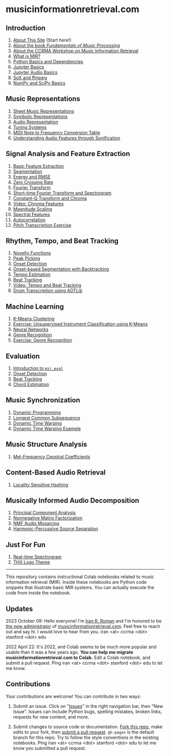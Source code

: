 musicinformationretrieval.com
=============================


Introduction
------------

1.  [About This Site](https://colab.research.google.com/github/iranroman/musicinformationretrieval.com/blob/gh-pages/about.ipynb) (Start here!)
2.  [About the book <em>Fundamentals of Music Processing</em>](https://colab.research.google.com/github/iranroman/musicinformationretrieval.com/blob/gh-pages/about_fmp.ipynb)
3.  [About the CCRMA Workshop on Music Information Retrieval](https://colab.research.google.com/github/iranroman/musicinformationretrieval.com/blob/gh-pages/about_ccrma_workshop.ipynb)
4.  [What is MIR?](https://colab.research.google.com/github/iranroman/musicinformationretrieval.com/blob/gh-pages/why_mir.ipynb)
5.  [Python Basics and Dependencies](https://colab.research.google.com/github/iranroman/musicinformationretrieval.com/blob/gh-pages/python_basics.ipynb)
6.  [Jupyter Basics](https://colab.research.google.com/github/iranroman/musicinformationretrieval.com/blob/gh-pages/get_good_at_ipython.ipynb)
7.  [Jupyter Audio Basics](https://colab.research.google.com/github/iranroman/musicinformationretrieval.com/blob/gh-pages/ipython_audio.ipynb)
8.  [SoX and ffmpeg](https://colab.research.google.com/github/iranroman/musicinformationretrieval.com/blob/gh-pages/sox_and_ffmpeg.ipynb)
9.  [NumPy and SciPy Basics](https://colab.research.google.com/github/iranroman/musicinformationretrieval.com/blob/gh-pages/numpy_basics.ipynb)


Music Representations
---------------------

1.  [Sheet Music Representations](https://colab.research.google.com/github/iranroman/musicinformationretrieval.com/blob/gh-pages/sheet_music_representations.ipynb)
2.  [Symbolic Representations](https://colab.research.google.com/github/iranroman/musicinformationretrieval.com/blob/gh-pages/symbolic_representations.ipynb)
3.  [Audio Representation](https://colab.research.google.com/github/iranroman/musicinformationretrieval.com/blob/gh-pages/audio_representation.ipynb)
4.  [Tuning Systems](https://colab.research.google.com/github/iranroman/musicinformationretrieval.com/blob/gh-pages/tuning_systems.ipynb)
5.  [MIDI Note to Frequency Conversion Table](https://colab.research.google.com/github/iranroman/musicinformationretrieval.com/blob/gh-pages/midi_conversion_table.ipynb)
6.  [Understanding Audio Features through Sonification](https://colab.research.google.com/github/iranroman/musicinformationretrieval.com/blob/gh-pages/feature_sonification.ipynb)


Signal Analysis and Feature Extraction
--------------------------------------

1.  [Basic Feature Extraction](https://colab.research.google.com/github/iranroman/musicinformationretrieval.com/blob/gh-pages/basic_feature_extraction.ipynb)
2.  [Segmentation](https://colab.research.google.com/github/iranroman/musicinformationretrieval.com/blob/gh-pages/segmentation.ipynb)
3.  [Energy and RMSE](https://colab.research.google.com/github/iranroman/musicinformationretrieval.com/blob/gh-pages/energy.ipynb)
4.  [Zero Crossing Rate](https://colab.research.google.com/github/iranroman/musicinformationretrieval.com/blob/gh-pages/zcr.ipynb)
5.  [Fourier Transform](https://colab.research.google.com/github/iranroman/musicinformationretrieval.com/blob/gh-pages/fourier_transform.ipynb)
6.  [Short-time Fourier Transform and Spectrogram](https://colab.research.google.com/github/iranroman/musicinformationretrieval.com/blob/gh-pages/stft.ipynb)
7.  [Constant-Q Transform and Chroma](https://colab.research.google.com/github/iranroman/musicinformationretrieval.com/blob/gh-pages/chroma.ipynb)
8.  [Video: Chroma Features](https://colab.research.google.com/github/iranroman/musicinformationretrieval.com/blob/gh-pages/video_chroma.ipynb)
9.  [Magnitude Scaling](https://colab.research.google.com/github/iranroman/musicinformationretrieval.com/blob/gh-pages/magnitude_scaling.ipynb)
10. [Spectral Features](https://colab.research.google.com/github/iranroman/musicinformationretrieval.com/blob/gh-pages/spectral_features.ipynb)
11. [Autocorrelation](https://colab.research.google.com/github/iranroman/musicinformationretrieval.com/blob/gh-pages/autocorrelation.ipynb)
12. [Pitch Transcription Exercise](https://colab.research.google.com/github/iranroman/musicinformationretrieval.com/blob/gh-pages/pitch_transcription_exercise.ipynb)


Rhythm, Tempo, and Beat Tracking
--------------------------------

1. [Novelty Functions](https://colab.research.google.com/github/iranroman/musicinformationretrieval.com/blob/gh-pages/novelty_functions.ipynb)
2. [Peak Picking](https://colab.research.google.com/github/iranroman/musicinformationretrieval.com/blob/gh-pages/peak_picking.ipynb)
3. [Onset Detection](https://colab.research.google.com/github/iranroman/musicinformationretrieval.com/blob/gh-pages/onset_detection.ipynb)
4. [Onset-based Segmentation with Backtracking](https://colab.research.google.com/github/iranroman/musicinformationretrieval.com/blob/gh-pages/onset_segmentation.ipynb)
5. [Tempo Estimation](https://colab.research.google.com/github/iranroman/musicinformationretrieval.com/blob/gh-pages/tempo_estimation.ipynb)
6. [Beat Tracking](https://colab.research.google.com/github/iranroman/musicinformationretrieval.com/blob/gh-pages/beat_tracking.ipynb)
7. [Video: Tempo and Beat Tracking](https://colab.research.google.com/github/iranroman/musicinformationretrieval.com/blob/gh-pages/video_tempo_beat_tracking.ipynb)
8. [Drum Transcription using ADTLib](https://colab.research.google.com/github/iranroman/musicinformationretrieval.com/blob/gh-pages/adtlib.ipynb)


Machine Learning
----------------

1. [K-Means Clustering](https://colab.research.google.com/github/iranroman/musicinformationretrieval.com/blob/gh-pages/kmeans.ipynb)
2. [Exercise: Unsupervised Instrument Classification using K-Means](https://colab.research.google.com/github/iranroman/musicinformationretrieval.com/blob/gh-pages/kmeans_instrument_classification.ipynb)
3. [Neural Networks](https://colab.research.google.com/github/iranroman/musicinformationretrieval.com/blob/gh-pages/neural_networks.ipynb)
4. [Genre Recognition](https://colab.research.google.com/github/iranroman/musicinformationretrieval.com/blob/gh-pages/genre_recognition.ipynb)
5. [Exercise: Genre Recognition](https://colab.research.google.com/github/iranroman/musicinformationretrieval.com/blob/gh-pages/exercise_genre_recognition.ipynb)


Evaluation
----------

1. [Introduction to <code>mir_eval</code>](https://colab.research.google.com/github/iranroman/musicinformationretrieval.com/blob/gh-pages/intro_mir_eval.ipynb)
2. [Onset Detection](https://colab.research.google.com/github/iranroman/musicinformationretrieval.com/blob/gh-pages/evaluation_onset.ipynb)
3. [Beat Tracking](https://colab.research.google.com/github/iranroman/musicinformationretrieval.com/blob/gh-pages/evaluation_beat.ipynb)
4. [Chord Estimation](https://colab.research.google.com/github/iranroman/musicinformationretrieval.com/blob/gh-pages/evaluation_chord.ipynb)


Music Synchronization
---------------------

1. [Dynamic Programming](https://colab.research.google.com/github/iranroman/musicinformationretrieval.com/blob/gh-pages/dp.ipynb)
2. [Longest Common Subsequence](https://colab.research.google.com/github/iranroman/musicinformationretrieval.com/blob/gh-pages/lcs.ipynb)
3. [Dynamic Time Warping](https://colab.research.google.com/github/iranroman/musicinformationretrieval.com/blob/gh-pages/dtw.ipynb)
4. [Dynamic Time Warping Example](https://colab.research.google.com/github/iranroman/musicinformationretrieval.com/blob/gh-pages/dtw_example.ipynb)


Music Structure Analysis
------------------------

1. [Mel-Frequency Cepstral Coefficients](mfcc.ipynb)


Content-Based Audio Retrieval
-----------------------------

1. [Locality Sensitive Hashing](https://colab.research.google.com/github/iranroman/musicinformationretrieval.com/blob/gh-pages/lsh_fingerprinting.ipynb)


Musically Informed Audio Decomposition
--------------------------------------

1. [Principal Component Analysis](https://colab.research.google.com/github/iranroman/musicinformationretrieval.com/blob/gh-pages/pca.ipynb)
2. [Nonnegative Matrix Factorization](https://colab.research.google.com/github/iranroman/musicinformationretrieval.com/blob/gh-pages/nmf.ipynb)
3. [NMF Audio Mosaicing](https://colab.research.google.com/github/iranroman/musicinformationretrieval.com/blob/gh-pages/nmf_audio_mosaic.ipynb)
4. [Harmonic-Percussive Source Separation](https://colab.research.google.com/github/iranroman/musicinformationretrieval.com/blob/gh-pages/hpss.ipynb)


Just For Fun
------------

1. [Real-time Spectrogram](https://colab.research.google.com/github/iranroman/musicinformationretrieval.com/blob/gh-pages/realtime_spectrogram.ipynb)
2. [THX Logo Theme](https://colab.research.google.com/github/iranroman/musicinformationretrieval.com/blob/gh-pages/thx_logo_theme.ipynb)


---

This repository contains instructional Colab notebooks related to music information retrieval (MIR). Inside these notebooks are Python code snippets that illustrate basic MIR systems. You can actually execute the code from inside the notebook.


Updates
-------

2023 October 09: Hello everyone! I'm [Iran R. Roman](https://iranroman.github.io) and I'm honored to be [the new administrator](https://iranroman.github.io/2023/10/09/other-list-01.html) of [musicinformationretrieval.com](https://musicinformationretrieval.com). Feel free to reach out and say hi. I would love to hear from you. iran \<at\> ccrma \<dot\> stanford \<dot\> edu

2022 April 22: It's 2022, and Colab seems to be much more popular and usable than it was a few years ago. **You can help me migrate musicinformationretrieval.com to Colab.** Edit a Colab notebook, and submit a pull request. Ping iran \<at\> ccrma \<dot\> stanford \<dot\> edu to let me know.

Contributions
-------------

Your contributions are welcome! You can contribute in two ways:

1. Submit an issue. Click on "[Issues](https://github.com/iranroman/musicinformationretrieval.com/issues)" in the right navigation bar, then "New Issue".  Issues can include Python bugs, spelling mistakes, broken links, requests for new content, and more.

2. Submit changes to source code or documentation. [Fork this repo](https://help.github.com/articles/fork-a-repo), make edits to your fork, then [submit a pull request](https://help.github.com/articles/using-pull-requests). `gh-pages` is the default branch for this repo. Try to follow the style conventions in the existing notebooks. Ping iran \<at\> ccrma \<dot\> stanford \<dot\> edu to let me know you submitted a pull request.

